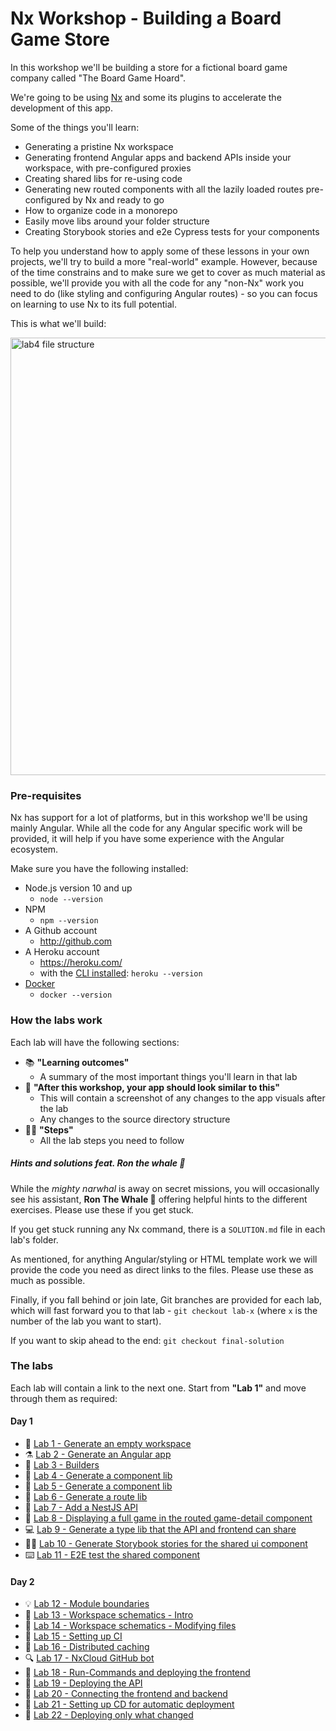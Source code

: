 # Nx Workshop - Building a Board Game Store

In this workshop we'll be building a store for a fictional board game company called "The Board Game Hoard".

We're going to be using [Nx](https://nx.dev/) and some its plugins to accelerate the development of this app.

Some of the things you'll learn:

- Generating a pristine Nx workspace
- Generating frontend Angular apps and backend APIs inside your workspace, with pre-configured proxies
- Creating shared libs for re-using code
- Generating new routed components with all the lazily loaded routes pre-configured by Nx and ready to go
- How to organize code in a monorepo
- Easily move libs around your folder structure
- Creating Storybook stories and e2e Cypress tests for your components

To help you understand how to apply some of these lessons in your own projects, we'll try to build a more "real-world" example. However, because of the time constrains and to make sure we get to cover as much material as possible, we'll provide you with all the code for any "non-Nx" work you need to do (like styling and configuring Angular routes) - so you can focus on learning to use Nx to its full potential.

This is what we'll build:

  <img src="docs/assets/game-demo.gif" height="700" alt="lab4 file structure">

### Pre-requisites

Nx has support for a lot of platforms, but in this workshop we'll be using mainly Angular. While all the code for any Angular specific work will be provided, it will help if you have some experience with the Angular ecosystem.

Make sure you have the following installed:

- Node.js version 10 and up
    - `node --version`
- NPM
    - `npm --version`
- A Github account
    - http://github.com
- A Heroku account
    - https://heroku.com/
    - with the [CLI installed](https://devcenter.heroku.com/articles/heroku-cli): `heroku --version`
- [Docker](https://www.docker.com/get-started)
    - `docker --version`

### How the labs work

Each lab will have the following sections:

- 📚 **"Learning outcomes"**
  - A summary of the most important things you'll learn in that lab
- 📲 **"After this workshop, your app should look similar to this"**
  - This will contain a screenshot of any changes to the app visuals after the lab
  - Any changes to the source directory structure
- 🏋️‍♀️ **"Steps"**
  - All the lab steps you need to follow

##### Hints and solutions feat. Ron the whale 🐳

While the _mighty narwhal_ is away on secret missions, you will occasionally see his assistant, **Ron The Whale 🐳** offering helpful hints to the different exercises. Please use these if you get stuck.

If you get stuck running any Nx command, there is a `SOLUTION.md` file in each lab's folder.

As mentioned, for anything Angular/styling or HTML template work we will provide the code you need as direct links to the files. Please use these as much as possible.

Finally, if you fall behind or join late, Git branches are provided for each lab, which will fast forward you to that lab - `git checkout lab-x` (where `x` is the number of the lab you want to start).

If you want to skip ahead to the end: `git checkout final-solution`

### The labs

Each lab will contain a link to the next one. Start from **"Lab 1"** and move through them as required:

#### Day 1

- 🔬 [Lab 1 - Generate an empty workspace](https://github.com/nrwl/nx-workshop/blob/master/docs/lab1/LAB.md)
- ⚗️ [Lab 2 - Generate an Angular app](https://github.com/nrwl/nx-workshop/blob/master/docs/lab2/LAB.md)
- 🧪 [Lab 3 - Builders](https://github.com/nrwl/nx-workshop/blob/master/docs/lab3/LAB.md)
- 🔭 [Lab 4 - Generate a component lib](https://github.com/nrwl/nx-workshop/blob/master/docs/lab4/LAB.md)
- 🧬 [Lab 5 - Generate a component lib](https://github.com/nrwl/nx-workshop/blob/master/docs/lab5/LAB.md)
- 🧮 [Lab 6 - Generate a route lib](https://github.com/nrwl/nx-workshop/blob/master/docs/lab6/LAB.md)
- 🤖 [Lab 7 - Add a NestJS API](https://github.com/nrwl/nx-workshop/blob/master/docs/lab7/LAB.md)
- 📐 [Lab 8 - Displaying a full game in the routed game-detail component](https://github.com/nrwl/nx-workshop/blob/master/docs/lab8/LAB.md)
- 💻 [Lab 9 - Generate a type lib that the API and frontend can share](https://github.com/nrwl/nx-workshop/blob/master/docs/lab9/LAB.md)
- 👩‍💻 [Lab 10 - Generate Storybook stories for the shared ui component](https://github.com/nrwl/nx-workshop/blob/master/docs/lab10%20-%20bonus/LAB.md)
- ⌨️ [Lab 11 - E2E test the shared component](https://github.com/nrwl/nx-workshop/blob/master/docs/lab11%20-%20bonus/LAB.md)

#### Day 2

- 💡 [Lab 12 - Module boundaries](https://github.com/nrwl/nx-workshop/blob/master/docs/lab12/LAB.md)
- 🧸️ [Lab 13 - Workspace schematics - Intro](https://github.com/nrwl/nx-workshop/blob/master/docs/lab13/LAB.md)
- 🧵 [Lab 14 - Workspace schematics - Modifying files](https://github.com/nrwl/nx-workshop/blob/master/docs/lab14/LAB.md)
- 💎 [Lab 15 - Setting up CI](https://github.com/nrwl/nx-workshop/blob/master/docs/lab15/LAB.md)
- 🔌 [Lab 16 - Distributed caching](https://github.com/nrwl/nx-workshop/blob/master/docs/lab16/LAB.md)
- 🔍 [Lab 17 - NxCloud GitHub bot](https://github.com/nrwl/nx-workshop/blob/master/docs/lab17/LAB.md)
- 📎 [Lab 18 - Run-Commands and deploying the frontend](https://github.com/nrwl/nx-workshop/blob/master/docs/lab18/LAB.md)
- 🧲 [Lab 19 - Deploying the API](https://github.com/nrwl/nx-workshop/blob/master/docs/lab19/LAB.md)
- 🎸 [Lab 20 - Connecting the frontend and backend](https://github.com/nrwl/nx-workshop/blob/master/docs/lab20/LAB.md)
- 🎈 [Lab 21 - Setting up CD for automatic deployment](https://github.com/nrwl/nx-workshop/blob/master/docs/lab21/LAB.md)
- 💈 [Lab 22 - Deploying only what changed](https://github.com/nrwl/nx-workshop/blob/master/docs/lab22/LAB.md)
